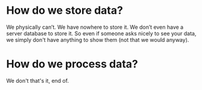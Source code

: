 # How do we store data?

We physically can’t. We have nowhere to store it. We don’t even have a server database to store it. So even if someone asks nicely to see your data, we simply don't have anything to show them (not that we would anyway).

# How do we process data?

We don't that's it, end of.

